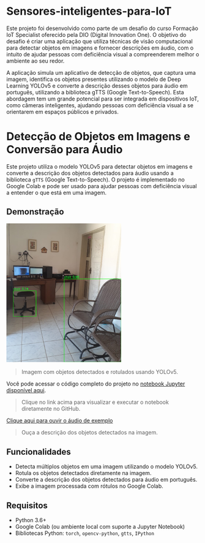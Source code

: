 # Sensores-inteligentes-para-IoT
Este projeto foi desenvolvido como parte de um desafio do curso Formação IoT Specialist oferecido pela DIO (Digital Innovation One). O objetivo do desafio é criar uma aplicação que utiliza técnicas de visão computacional para detectar objetos em imagens e fornecer descrições em áudio, com o intuito de ajudar pessoas com deficiência visual a compreenderem melhor o ambiente ao seu redor.

A aplicação simula um aplicativo de detecção de objetos, que captura uma imagem, identifica os objetos presentes utilizando o modelo de Deep Learning YOLOv5 e converte a descrição desses objetos para áudio em português, utilizando a biblioteca gTTS (Google Text-to-Speech). Esta abordagem tem um grande potencial para ser integrada em dispositivos IoT, como câmeras inteligentes, ajudando pessoas com deficiência visual a se orientarem em espaços públicos e privados.
# Detecção de Objetos em Imagens e Conversão para Áudio

Este projeto utiliza o modelo YOLOv5 para detectar objetos em imagens e converte a descrição dos objetos detectados para áudio usando a biblioteca `gTTS` (Google Text-to-Speech). O projeto é implementado no Google Colab e pode ser usado para ajudar pessoas com deficiência visual a entender o que está em uma imagem.

## Demonstração

<img src="/exemplo1.png" alt="Exemplo de Detecção de Objetos" width="300"/>

> Imagem com objetos detectados e rotulados usando YOLOv5.

Você pode acessar o código completo do projeto no [notebook Jupyter disponível aqui]([caminho/para/seu_projeto.ipynb](https://colab.research.google.com/drive/14dyFYTxi3J1gy4QApOBlzwRE58PcSqyT?usp=sharing)).

> Clique no link acima para visualizar e executar o notebook diretamente no GitHub.
> 
[Clique aqui para ouvir o áudio de exemplo](/content/audio.mp3)

> Ouça a descrição dos objetos detectados na imagem.

## Funcionalidades

- Detecta múltiplos objetos em uma imagem utilizando o modelo YOLOv5.
- Rotula os objetos detectados diretamente na imagem.
- Converte a descrição dos objetos detectados para áudio em português.
- Exibe a imagem processada com rótulos no Google Colab.

## Requisitos

- Python 3.6+
- Google Colab (ou ambiente local com suporte a Jupyter Notebook)
- Bibliotecas Python: `torch`, `opencv-python`, `gtts`, `IPython`


